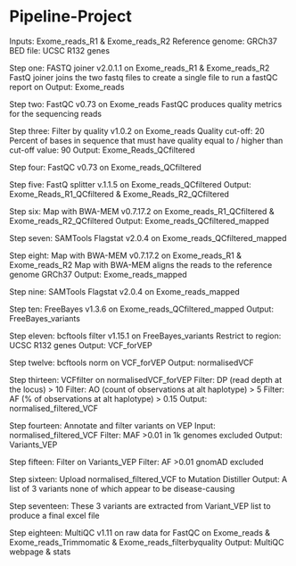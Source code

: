 # Pipeline-Project
Inputs: Exome_reads_R1 & Exome_reads_R2
Reference genome: GRCh37
BED file: UCSC R132 genes

Step one: FASTQ joiner v2.0.1.1 on Exome_reads_R1 & Exome_reads_R2
FastQ joiner joins the two fastq files to create a single file to run a fastQC report on
Output: Exome_reads

Step two: FastQC v0.73 on Exome_reads
FastQC produces quality metrics for the sequencing reads

Step three: Filter by quality v1.0.2 on Exome_reads 
            Quality cut-off: 20 
            Percent of bases in sequence that must have quality equal to / higher than cut-off value: 90
Output: Exome_Reads_QCfiltered

Step four: FastQC v0.73 on Exome_reads_QCfiltered

Step five: FastQ splitter v.1.1.5 on Exome_reads_QCfiltered
Output: Exome_Reads_R1_QCfiltered & Exome_Reads_R2_QCfiltered

Step six: Map with BWA-MEM v0.7.17.2 on Exome_reads_R1_QCfiltered & Exome_reads_R2_QCfiltered
Output: Exome_reads_QCfiltered_mapped

Step seven: SAMTools Flagstat v2.0.4 on Exome_reads_QCfiltered_mapped

Step eight: Map with BWA-MEM v0.7.17.2 on Exome_reads_R1 & Exome_reads_R2
Map with BWA-MEM aligns the reads to the reference genome GRCh37
Output: Exome_reads_mapped

Step nine: SAMTools Flagstat v2.0.4 on Exome_reads_mapped

Step ten: FreeBayes v1.3.6 on Exome_reads_QCfiltered_mapped
Output: FreeBayes_variants

Step eleven: bcftools filter v1.15.1 on FreeBayes_variants
          Restrict to region: UCSC R132 genes
Output: VCF_forVEP

Step twelve: bcftools norm on VCF_forVEP
Output: normalisedVCF

Step thirteen: VCFfilter on normalisedVCF_forVEP
              Filter: DP (read depth at the locus) > 10
              Filter: AO (count of observations at alt haplotype) > 5
              Filter: AF (% of observations at alt haplotype) > 0.15
Output: normalised_filtered_VCF

Step fourteen: Annotate and filter variants on VEP
            Input: normalised_filtered_VCF
            Filter: MAF >0.01 in 1k genomes excluded
Output: Variants_VEP

Step fifteen: Filter on Variants_VEP
           Filter: AF >0.01 gnomAD excluded

Step sixteen: Upload normalised_filtered_VCF to Mutation Distiller
Output: A list of 3 variants none of which appear to be disease-causing

Step seventeen: These 3 variants are extracted from Variant_VEP list to produce a final excel file

Step eighteen: MultiQC v1.11 on raw data for FastQC on Exome_reads & Exome_reads_Trimmomatic & Exome_reads_filterbyquality
Output: MultiQC webpage & stats

